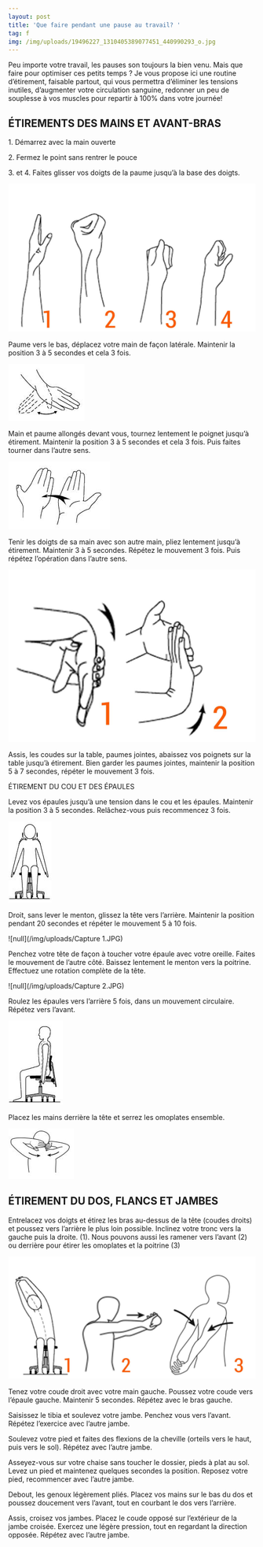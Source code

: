 ```yaml
---
layout: post
title: 'Que faire pendant une pause au travail? '
tag: f
img: /img/uploads/19496227_1310405389077451_440990293_o.jpg
---
```

Peu importe votre travail, les pauses son toujours la bien venu. Mais que faire pour optimiser ces petits temps ? Je vous propose ici une routine d’étirement, faisable partout, qui vous permettra d’éliminer les tensions inutiles, d’augmenter votre circulation sanguine, redonner un peu de souplesse à vos muscles pour repartir à 100% dans votre journée!

## ÉTIREMENTS DES MAINS ET AVANT-BRAS

1\. Démarrez avec la main ouverte

2\. Fermez le point sans rentrer le pouce

3\. et 4. Faites glisser vos doigts de la paume jusqu’à la base des doigts.

![null](/img/uploads/19496227_1310405389077451_440990293_o.jpg)

Paume vers le bas, déplacez votre main de façon latérale. Maintenir la position 3 à 5 secondes et cela
3 fois.

![null](/img/uploads/19251012_1310327725751884_1231561185_n.gif)

Main et paume allongés devant vous, tournez lentement le poignet jusqu’à étirement. Maintenir la
position 3 à 5 secondes et cela 3 fois. Puis faites tourner dans l’autre sens.

![null](/img/uploads/19512181_1310327719085218_1753709765_n.gif)

Tenir les doigts de sa main avec son autre main, pliez lentement jusqu’à étirement. Maintenir 3 à 5
secondes. Répétez le mouvement 3 fois. Puis répétez l’opération dans l’autre sens.

![null](/img/uploads/19531649_1310405385744118_704240460_o.jpg)

Assis, les coudes sur la table, paumes jointes, abaissez vos poignets sur la table jusqu’à étirement.
Bien garder les paumes jointes, maintenir la position 5 à 7 secondes, répéter le mouvement 3 fois.

ÉTIREMENT DU COU ET DES ÉPAULES

Levez vos épaules jusqu’à une tension dans le cou et les épaules. Maintenir la position 3 à 5 secondes.
Relâchez-vous puis recommencez 3 fois.

![null](/img/uploads/Capture.JPG)

Droit, sans lever le menton, glissez la tête vers l’arrière. Maintenir la position pendant 20 secondes et
répéter le mouvement 5 à 10 fois.

![null](/img/uploads/Capture 1.JPG)

Penchez votre tête de façon à toucher votre épaule avec votre oreille. Faites le mouvement de
l’autre côté. Baissez lentement le menton vers la poitrine. Effectuez une rotation complète de la tête.

![null](/img/uploads/Capture 2.JPG)

Roulez les épaules vers l’arrière 5 fois, dans un mouvement circulaire. Répétez vers l’avant.

![null](/img/uploads/Capture3.JPG)

Placez les mains derrière la tête et serrez les omoplates ensemble.

![null](/img/uploads/Capture4.JPG)

## ÉTIREMENT DU DOS, FLANCS ET JAMBES

Entrelacez vos doigts et étirez les bras au-dessus de la tête (coudes droits) et poussez vers l’arrière
le plus loin possible. Inclinez votre tronc vers la gauche puis la droite. (1).
Nous pouvons aussi les ramener vers l’avant (2) ou derrière pour étirer les omoplates et la poitrine
\(3)

![null](/img/uploads/19495910_1310405392410784_209330703_o.jpg)

Tenez votre coude droit avec votre main gauche. Poussez votre coude vers l’épaule gauche.
Maintenir 5 secondes. Répétez avec le bras gauche.

Saisissez le tibia et soulevez votre jambe. Penchez vous vers l’avant. Répétez l’exercice avec l’autre
jambe.

Soulevez votre pied et faites des flexions de la cheville (orteils vers le haut, puis vers le sol). Répétez
avec l’autre jambe.

Asseyez-vous sur votre chaise sans toucher le dossier, pieds à plat au sol. Levez un pied et maintenez
quelques secondes la position. Reposez votre pied, recommencer avec l’autre jambe.

Debout, les genoux légèrement pliés. Placez vos mains sur le bas du dos et poussez doucement vers
l’avant, tout en courbant le dos vers l’arrière.

Assis, croisez vos jambes. Placez le coude opposé sur l’extérieur de la jambe croisée. Exercez une
légère pression, tout en regardant la direction opposée. Répétez avec l’autre jambe. 
